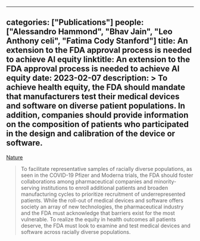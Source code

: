 
---
categories: ["Publications"]
people: ["Alessandro Hammond", "Bhav Jain", "Leo Anthony celi", "Fatima Cody Stanford"]
title: An extension to the FDA approval process is needed to achieve AI equity
linktitle: An extension to the FDA approval process is needed to achieve AI equity
date: 2023-02-07
description: >
 To achieve health equity, the FDA should mandate that manufacturers test their medical devices and software on diverse patient populations. In addition, companies should provide information on the composition of patients who participated in the design and calibration of the device or software.
---

<a href="https://www.nature.com/articles/s42256-023-00614-8" target="_blank">Nature</a>

>To facilitate representative samples of racially diverse populations, as seen in the COVID-19 Pfizer and Moderna trials, the FDA should foster collaborations among pharmaceutical companies and minority-serving institutions to enroll additional patients and broaden manufacturing cycles to prioritize recruitment of underrepresented patients. While the roll-out of medical devices and software offers society an array of new technologies, the pharmaceutical industry and the FDA must acknowledge that barriers exist for the most vulnerable. To realize the equity in health outcomes all patients deserve, the FDA must look to examine and test medical devices and software across racially diverse populations.